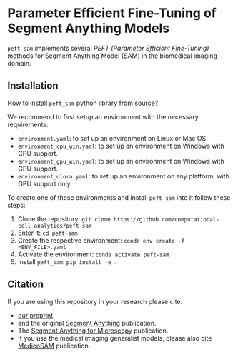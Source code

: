 # Parameter Efficient Fine-Tuning of Segment Anything Models

`peft-sam` implements several *PEFT (Parameter Efficient Fine-Tuning)* methods for Segment Anything Model (SAM) in the biomedical imaging domain. 

## Installation

How to install `peft_sam` python library from source?

We recommend to first setup an environment with the necessary requirements:

- `environment.yaml`: to set up an environment on Linux or Mac OS.
- `environment_cpu_win.yaml`: to set up an environment on Windows with CPU support.
- `environment_gpu_win.yaml`: to set up an environment on Windows with GPU support.
- `environment_qlora.yaml`: to set up an environment on any platform, with GPU support only.


To create one of these environments and install `peft_sam` into it follow these steps:

1. Clone the repository: `git clone https://github.com/computational-cell-analytics/peft-sam`
2. Enter it: `cd peft-sam`
3. Create the respective environment: `conda env create -f <ENV_FILE>.yaml`
4. Activate the environment: `conda activate peft-sam`
5. Install `peft_sam`: `pip install -e .`

## Citation

If you are using this repository in your research please cite:
- [our preprint](https://doi.org/10.48550/arXiv.2502.00418).
- and the original [Segment Anything](https://arxiv.org/abs/2304.02643) publication.
- The [Segment Anything for Microscopy](https://doi.org/10.1101/2023.08.21.554208) publication.
- If you use the medical imaging generalist models, please also cite [MedicoSAM](https://doi.org/10.48550/arXiv.2501.11734) publication.
